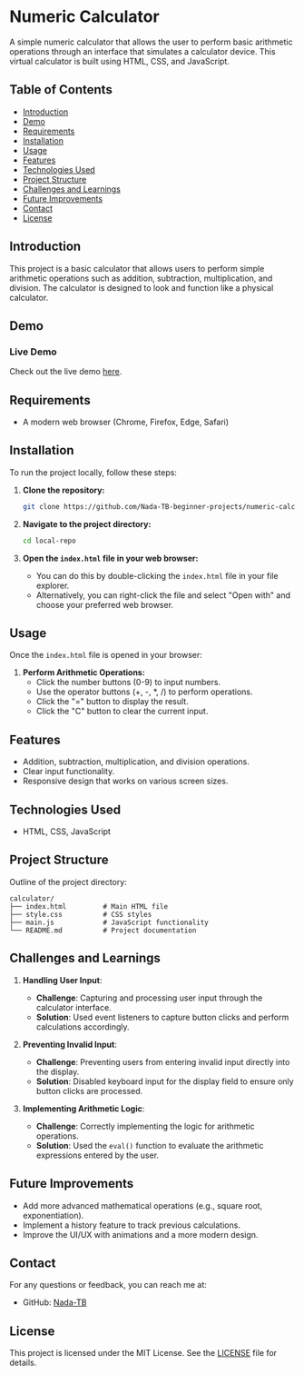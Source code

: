 # Numeric Calculator

A simple numeric calculator that allows the user to perform basic arithmetic operations through an interface that simulates a calculator device. This virtual calculator is built using HTML, CSS, and JavaScript.

## Table of Contents

- [Introduction](#introduction)
- [Demo](#demo)
- [Requirements](#requirements)
- [Installation](#installation)
- [Usage](#usage)
- [Features](#features)
- [Technologies Used](#technologies-used)
- [Project Structure](#project-structure)
- [Challenges and Learnings](#challenges-and-learnings)
- [Future Improvements](#future-improvements)
- [Contact](#contact)
- [License](#license)

## Introduction

This project is a basic calculator that allows users to perform simple arithmetic operations such as addition, subtraction, multiplication, and division. The calculator is designed to look and function like a physical calculator.

## Demo

### Live Demo

Check out the live demo [here](https://nada-tb-beginner-projects.github.io/numeric-calculator/).

## Requirements

- A modern web browser (Chrome, Firefox, Edge, Safari)

## Installation

To run the project locally, follow these steps:

1. **Clone the repository:**

   ```bash
   git clone https://github.com/Nada-TB-beginner-projects/numeric-calculator.git
   ```

2. **Navigate to the project directory:**

   ```bash
   cd local-repo
   ```

3. **Open the `index.html` file in your web browser:**

   - You can do this by double-clicking the `index.html` file in your file explorer.
   - Alternatively, you can right-click the file and select "Open with" and choose your preferred web browser.

## Usage

Once the `index.html` file is opened in your browser:

1. **Perform Arithmetic Operations:**
   - Click the number buttons (0-9) to input numbers.
   - Use the operator buttons (+, -, *, /) to perform operations.
   - Click the "=" button to display the result.
   - Click the "C" button to clear the current input.

## Features

- Addition, subtraction, multiplication, and division operations.
- Clear input functionality.
- Responsive design that works on various screen sizes.

## Technologies Used

- HTML, CSS, JavaScript

## Project Structure

Outline of the project directory:

```plaintext
calculator/
├── index.html         # Main HTML file
├── style.css          # CSS styles
├── main.js            # JavaScript functionality
└── README.md          # Project documentation
```

## Challenges and Learnings

1. **Handling User Input**:
   - **Challenge**: Capturing and processing user input through the calculator interface.
   - **Solution**: Used event listeners to capture button clicks and perform calculations accordingly.

2. **Preventing Invalid Input**:
   - **Challenge**: Preventing users from entering invalid input directly into the display.
   - **Solution**: Disabled keyboard input for the display field to ensure only button clicks are processed.

3. **Implementing Arithmetic Logic**:
   - **Challenge**: Correctly implementing the logic for arithmetic operations.
   - **Solution**: Used the `eval()` function to evaluate the arithmetic expressions entered by the user.

## Future Improvements

- Add more advanced mathematical operations (e.g., square root, exponentiation).
- Implement a history feature to track previous calculations.
- Improve the UI/UX with animations and a more modern design.

## Contact

For any questions or feedback, you can reach me at:

- GitHub: [Nada-TB](https://github.com/Nada-TB)


## License

This project is licensed under the MIT License. See the [LICENSE](LICENSE) file for details.
